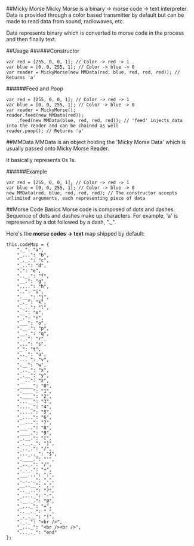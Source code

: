 ##Micky Morse
Micky Morse is a binary -> morse code -> text interpreter.
Data is provided through a color based transmitter by default but can be made to read data from sound, radiowaves, etc.

Data represents binary which is converted to morse code in the process and then finally text.

##Usage
######Constructor

```
var red = [255, 0, 0, 1]; // Color -> red -> 1
var blue = [0, 0, 255, 1]; // Color -> blue -> 0
var reader = MickyMorse(new MMData(red, blue, red, red, red)); // Returns 'a'
```

######Feed and Poop

```
var red = [255, 0, 0, 1]; // Color -> red -> 1
var blue = [0, 0, 255, 1]; // Color -> blue -> 0
var reader = MickyMorse();
reader.feed(new MMData(red));
	.feed(new MMData(blue, red, red, red)); // 'feed' injects data into the reader and can be chained as well
reader.poop(); // Returns 'a'
```

##MMData
MMData is an object holding the 'Micky Morse Data' which is usually passed onto Micky Morse Reader.

It basically represents 0s 1s.

######Example

```
var red = [255, 0, 0, 1]; // Color -> red -> 1
var blue = [0, 0, 255, 1]; // Color -> blue -> 0
new MMData(red, blue, red, red, red); // The constructor accepts unlimited arguments, each representing piece of data
```

##Morse Code Basics
Morse code is composed of dots and dashes. Sequence of dots and dashes make up characters. For example, 'a' is represened by a dot followed by a dash, "._".

Here's the __morse codes -> text__ map shipped by default:

```
this.codeMap = {
    "._": "a",
    "_...": "b",
    "_._.": "c",
    "_..": "d",
    ".": "e",
    ".._.": "f",
    "__.": "g",
    "....": "h",
    "..": "i",
    ".___": "j",
    "_._": "k",
    "._..": "l",
    "__": "m",
    "_.": "n",
    "___": "o",
    ".__.": "p",
    "__._": "q",
    "._.": "r",
    "...": "s",
    "_": "t",
    ".._": "u",
    "..._": "v",
    ".__": "w",
    "_.._": "x",
    "_.__": "y",
    "__..": "z",
    "_____": "0",
    ".____": "1",
    ".____": "2",
    "...__": "3",
    "...._": "4",
    ".....": "5",
    "_....": "6",
    "__...": "7",
    "___..": "8",
    "____.": "9",
    "_.__.": "[",
    "_.__._": "]",
    "_.._.": "/",
    "..._.._": "$",
    ".____.": "'",
    "_.._.": "/",
    "._._.": "+",
    "___...": ":",
    "._._._": ".",
    "__..__": ",",
    "..__..": "?",
    "_...._": "-",
    ".__._.": "@",
    "_..._": "=",
    "..__._": "_",
    "_._.__": "!",
    "._._": "<br />",
    "_..._": "<br /><br />",
    "..._._": "end"
};
```